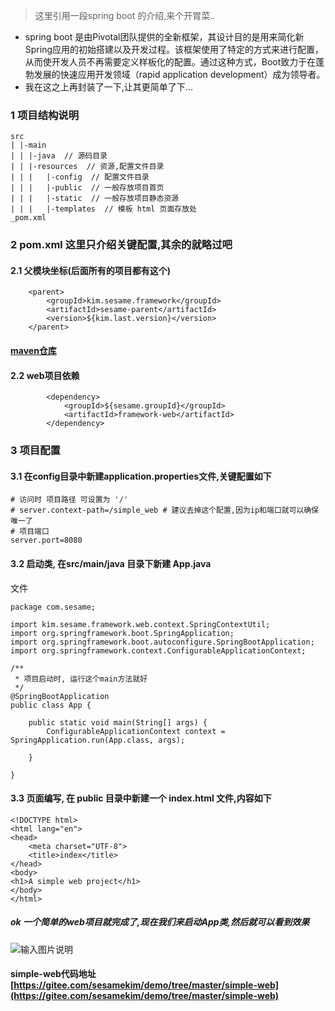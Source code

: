 > 这里引用一段spring boot 的介绍,来个开胃菜..
- spring boot 是由Pivotal团队提供的全新框架，其设计目的是用来简化新Spring应用的初始搭建以及开发过程。该框架使用了特定的方式来进行配置，从而使开发人员不再需要定义样板化的配置。通过这种方式，Boot致力于在蓬勃发展的快速应用开发领域（rapid application development）成为领导者。
- 我在这之上再封装了一下,让其更简单了下...

### 1 项目结构说明
```
src     
| |-main
| | |-java  // 源码目录
| | |-resources  // 资源,配置文件目录
| | |   |-config  // 配置文件目录
| | |   |-public  // 一般存放项目首页
| | |   |-static  // 一般存放项目静态资源
| | |   |-templates  // 模板 html 页面存放处
_pom.xml 
```
### 2 pom.xml 这里只介绍关键配置,其余的就略过吧

#### 2.1 父模块坐标(后面所有的项目都有这个) 
```
    <parent>
        <groupId>kim.sesame.framework</groupId>
        <artifactId>sesame-parent</artifactId>
        <version>${kim.last.version}</version>
    </parent>
```
#### [maven仓库](http://search.maven.org/#search%7Cga%7C1%7Ckim.sesame)

#### 2.2 web项目依赖
```
        <dependency>
            <groupId>${sesame.groupId}</groupId>
            <artifactId>framework-web</artifactId>
        </dependency>
```

### 3 项目配置
#### 3.1 在config目录中新建application.properties文件,关键配置如下
```
# 访问时 项目路径 可设置为 '/'
# server.context-path=/simple_web # 建议去掉这个配置,因为ip和端口就可以确保唯一了
# 项目端口
server.port=8080
```

#### 3.2 启动类, 在src/main/java 目录下新建 App.java
文件
```
package com.sesame;

import kim.sesame.framework.web.context.SpringContextUtil;
import org.springframework.boot.SpringApplication;
import org.springframework.boot.autoconfigure.SpringBootApplication;
import org.springframework.context.ConfigurableApplicationContext;

/**
 * 项目启动时, 运行这个main方法就好
 */
@SpringBootApplication
public class App {

    public static void main(String[] args) {
        ConfigurableApplicationContext context = SpringApplication.run(App.class, args);

    }

}

```
#### 3.3 页面编写, 在 public 目录中新建一个 index.html 文件,内容如下
```
<!DOCTYPE html>
<html lang="en">
<head>
    <meta charset="UTF-8">
    <title>index</title>
</head>
<body>
<h1>A simple web project</h1>
</body>
</html>
```

##### ok 一个简单的web项目就完成了,现在我们来启动App类,然后就可以看到效果

![输入图片说明](https://gitee.com/uploads/images/2017/1222/213611_00e9c5aa_1599674.png "屏幕截图.png")

#### simple-web代码地址 [https://gitee.com/sesamekim/demo/tree/master/simple-web](https://gitee.com/sesamekim/demo/tree/master/simple-web)


